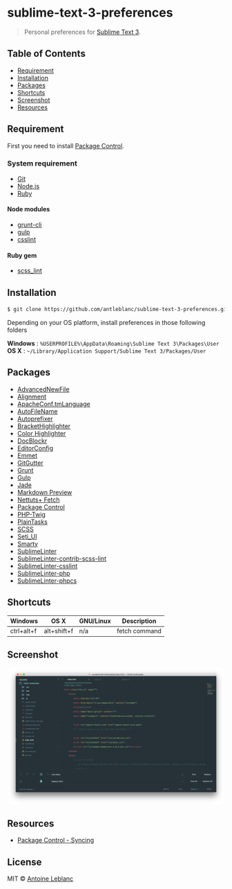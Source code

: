 # sublime-text-3-preferences

> Personal preferences for [Sublime Text 3](http://www.sublimetext.com).

## Table of Contents

- [Requirement](#requirement)
- [Installation](#installation)
- [Packages](#packages)
- [Shortcuts](#shortcuts)
- [Screenshot](#screenshot)
- [Resources](#resources)

## Requirement

First you need to install [Package Control](https://packagecontrol.io/installation).

### System requirement

- [Git](https://git-scm.com)
- [Node.js](https://nodejs.org)
- [Ruby](https://www.ruby-lang.org)

#### Node modules

- [grunt-cli](https://www.npmjs.com/package/grunt-cli)
- [gulp](https://www.npmjs.com/package/gulp)
- [csslint](https://www.npmjs.com/package/csslint)

#### Ruby gem

- [scss_lint](https://rubygems.org/gems/scss_lint)

## Installation

```sh
$ git clone https://github.com/antleblanc/sublime-text-3-preferences.git
```

Depending on your OS platform, install preferences in those following folders

**Windows** : `%USERPROFILE%\AppData\Roaming\Sublime Text 3\Packages\User`  
**OS X** : `~/Library/Application Support/Sublime Text 3/Packages/User`

## Packages

- [AdvancedNewFile](https://packagecontrol.io/packages/AdvancedNewFile)
- [Alignment](https://packagecontrol.io/packages/Alignment)
- [ApacheConf.tmLanguage](https://packagecontrol.io/packages/ApacheConf.tmLanguage)
- [AutoFileName](https://packagecontrol.io/packages/AutoFileName)
- [Autoprefixer](https://packagecontrol.io/packages/Autoprefixer)
- [BracketHighlighter](https://packagecontrol.io/packages/BracketHighlighter)
- [Color Highlighter](https://packagecontrol.io/packages/Color%20Highlighter)
- [DocBlockr](https://packagecontrol.io/packages/DocBlockr)
- [EditorConfig](https://packagecontrol.io/packages/EditorConfig)
- [Emmet](https://packagecontrol.io/packages/Emmet)
- [GitGutter](https://packagecontrol.io/packages/GitGutter)
- [Grunt](https://packagecontrol.io/packages/Grunt)
- [Gulp](https://packagecontrol.io/packages/Gulp)
- [Jade](https://packagecontrol.io/packages/Jade)
- [Markdown Preview](https://packagecontrol.io/packages/Markdown%20Preview)
- [Nettuts+ Fetch](https://packagecontrol.io/packages/Nettuts%2B%20Fetch)
- [Package Control](https://packagecontrol.io/packages/Package%20Control)
- [PHP-Twig](https://packagecontrol.io/packages/PHP-Twig)
- [PlainTasks](https://packagecontrol.io/packages/PlainTasks)
- [SCSS](https://packagecontrol.io/packages/SCSS)
- [Seti_UI](https://packagecontrol.io/packages/Seti_UI)
- [Smarty](https://packagecontrol.io/packages/Smarty)
- [SublimeLinter](https://packagecontrol.io/packages/SublimeLinter)
- [SublimeLinter-contrib-scss-lint](https://packagecontrol.io/packages/SublimeLinter-contrib-scss-lint)
- [SublimeLinter-csslint](https://packagecontrol.io/packages/SublimeLinter-csslint)
- [SublimeLinter-php](https://packagecontrol.io/packages/SublimeLinter-php)
- [SublimeLinter-phpcs](https://packagecontrol.io/packages/SublimeLinter-phpcs)

## Shortcuts

| Windows          | OS X            | GNU/Linux        | Description   |
| ---------------- | --------------- | ---------------- | ------------- |
| ctrl+alt+f       | alt+shift+f     | n/a              | fetch command |

## Screenshot

![Capture OS X](screenshots/os-x.png)

## Resources

- [Package Control - Syncing](https://packagecontrol.io/docs/syncing)

## License

MIT © [Antoine Leblanc](https://antleblanc.me)
